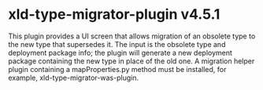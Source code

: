 # xld-type-migrator-plugin v4.5.1

This plugin provides a UI screen that allows migration of an obsolete type to the new type that supersedes it.  The input is the obsolete type and deployment package info; the plugin will generate a new deployment package containing the new type in place of the old one.  A migration helper plugin containing a mapProperties.py method must be installed, for example, xld-type-migrator-was-plugin.
